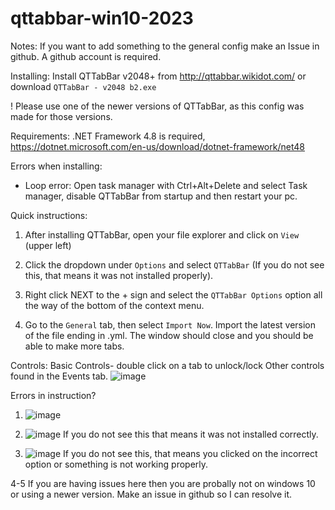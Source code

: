 # qttabbar-win10-2023
Notes: If you want to add something to the general config make an Issue in github. A github account is required.

Installing:
Install QTTabBar v2048+ from http://qttabbar.wikidot.com/ or download `QTTabBar - v2048 b2.exe`

! Please use one of the newer versions of QTTabBar, as this config was made for those versions.

Requirements:
 .NET Framework 4.8 is required, https://dotnet.microsoft.com/en-us/download/dotnet-framework/net48

Errors when installing:
- Loop error: Open task manager with Ctrl+Alt+Delete and select Task manager, 
disable QTTabBar from startup and then restart your pc.


Quick instructions: 
1. After installing QTTabBar, open your file explorer and click on `View` (upper left)

2. Click the dropdown under `Options` and select `QTTabBar` (If you do not see this,
that means it was not installed properly).

3. Right click NEXT to the + sign and select the `QTTabBar Options` option
all the way of the bottom of the context menu.

4. Go to the `General` tab, then select `Import Now`. Import the latest version 
of the file ending in .yml. The window should close and you should be able to make more tabs.

Controls:
Basic Controls-
double click on a tab to unlock/lock
Other controls found in the Events tab.
![image](https://github.com/Texbio/qttabbar-win10-2023/assets/36513888/57276c96-719b-4465-ada7-57f72a694eab)




Errors in instruction?
1. ![image](https://github.com/Texbio/qttabbar-win10-2023/assets/36513888/f7ff926d-d508-41d2-9e31-1c0aeb77f21b)

2. ![image](https://github.com/Texbio/qttabbar-win10-2023/assets/36513888/c53bdf97-c0c5-48cb-a738-f7a878989d84)
If you do not see this that means it was not installed correctly.

3. ![image](https://github.com/Texbio/qttabbar-win10-2023/assets/36513888/fe0ddfed-6856-44c0-987c-619ac372f609)
If you do not see this, that means you clicked on the incorrect option or
something is not working properly.

4-5 If you are having issues here then you are probally not on windows 10 or using a newer version. Make an issue in github so I can resolve it.
